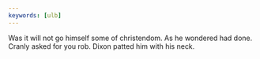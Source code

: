 ```yaml
---
keywords: [ulb]
---
```


Was it will not go himself some of christendom. As he wondered had done. Cranly asked for you rob. Dixon patted him with his neck. 
